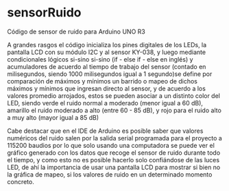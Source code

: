 # sensorRuido
Código de sensor de ruido para Arduino UNO R3

A grandes rasgos el código inicializa los pines digitales de los LEDs, la pantalla LCD con su módulo I2C y al sensor KY-038, y luego mediante condicionales lógicos si-sino si-sino (if - else if - else en inglés) y acumuladores de acuerdo al tiempo de trabajo del sensor (contado en milisegundos, siendo 1000 milisegundos igual a 1 segundo)se define por comparación de máximos y mínimos un barrido o mapeo de dichos máximos y mínimos que ingresan directo al sensor, y de acuerdo a los valores promedio arrojados, estos se pueden asociar a un distinto color del LED, siendo verde el ruido normal a moderado (menor igual a 60 dB), amarillo el ruido moderado a alto (entre 60 - 85 dB), y rojo para el ruido alto a muy alto (mayor igual a 85 dB)

Cabe destacar que en el IDE de Arduino es posible saber que valores numéricos del ruido salen por la salida serial programada para el proyecto a 115200 baudios por lo que solo usando una computadora se puede ver el gráfico generado con los datos que recoge el sensor de ruido durante todo el tiempo, y como esto no es posible hacerlo solo confiándose de las luces LED, de ahí la importancia de usar una pantalla LCD para mostrar si bien no la gráfica de mapeo, si los valores de ruido en un determinado momento concreto.
